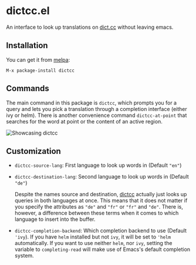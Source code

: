 # dictcc.el

An interface to look up translations on [dict.cc](http://dict.cc) without
leaving emacs.

## Installation

You can get it from [melpa](http://melpa.org):

```
M-x package-install dictcc
```

## Commands

The main command in this package is `dictcc`, which prompts you for a query and
lets you pick a translation through a completion interface (either ivy or
helm). There is another convenience command `dictcc-at-point` that searches for
the word at point or the content of an active region.

![Showcasing dictcc](http://i.imgur.com/2GwXnCw.png)

## Customization

- `dictcc-source-lang`: First language to look up words in (Default `"en"`)
- `dictcc-destination-lang`: Second language to look up words in (Default `"de"`)

  Despite the names source and destination, [dictcc](http://dict.cc) actually
  just looks up queries in both languages at once.  This means that it does not
  matter if you specify the attributes as `"de"` and `"fr"` or `"fr"` and
  `"de"`.  There is, however, a difference between these terms when it comes to
  which language to insert into the buffer.

- `dictcc-completion-backend`: Which completion backend to use (Default
  `'ivy`). If you have `helm` installed but not `ivy`, it will be set to `'helm`
  automatically.  If you want to use neither `helm`, nor `ivy`, setting the
  variable to `completing-read` will make use of Emacs's default completion
  system.
